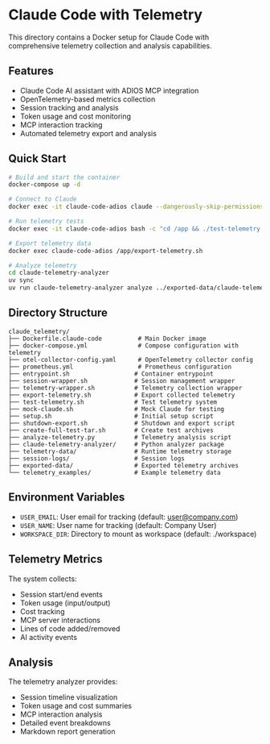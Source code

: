 # Claude Code with Telemetry

This directory contains a Docker setup for Claude Code with comprehensive telemetry collection and analysis capabilities.

## Features

- Claude Code AI assistant with ADIOS MCP integration
- OpenTelemetry-based metrics collection
- Session tracking and analysis
- Token usage and cost monitoring
- MCP interaction tracking
- Automated telemetry export and analysis

## Quick Start

```bash
# Build and start the container
docker-compose up -d

# Connect to Claude
docker exec -it claude-code-adios claude --dangerously-skip-permissions

# Run telemetry tests
docker exec -it claude-code-adios bash -c "cd /app && ./test-telemetry.sh"

# Export telemetry data
docker exec claude-code-adios /app/export-telemetry.sh

# Analyze telemetry
cd claude-telemetry-analyzer
uv sync
uv run claude-telemetry-analyzer analyze ../exported-data/claude-telemetry-*.tar.gz
```

## Directory Structure

```
claude_telemetry/
├── Dockerfile.claude-code          # Main Docker image
├── docker-compose.yml              # Compose configuration with telemetry
├── otel-collector-config.yaml      # OpenTelemetry collector config
├── prometheus.yml                  # Prometheus configuration
├── entrypoint.sh                  # Container entrypoint
├── session-wrapper.sh             # Session management wrapper
├── telemetry-wrapper.sh           # Telemetry collection wrapper
├── export-telemetry.sh            # Export collected telemetry
├── test-telemetry.sh              # Test telemetry system
├── mock-claude.sh                 # Mock Claude for testing
├── setup.sh                       # Initial setup script
├── shutdown-export.sh             # Shutdown and export script
├── create-full-test-tar.sh        # Create test archives
├── analyze-telemetry.py           # Telemetry analysis script
├── claude-telemetry-analyzer/     # Python analyzer package
├── telemetry-data/                # Runtime telemetry storage
├── session-logs/                  # Session logs
├── exported-data/                 # Exported telemetry archives
└── telemetry_examples/            # Example telemetry data
```

## Environment Variables

- `USER_EMAIL`: User email for tracking (default: user@company.com)
- `USER_NAME`: User name for tracking (default: Company User)
- `WORKSPACE_DIR`: Directory to mount as workspace (default: ./workspace)

## Telemetry Metrics

The system collects:
- Session start/end events
- Token usage (input/output)
- Cost tracking
- MCP server interactions
- Lines of code added/removed
- AI activity events

## Analysis

The telemetry analyzer provides:
- Session timeline visualization
- Token usage and cost summaries
- MCP interaction analysis
- Detailed event breakdowns
- Markdown report generation